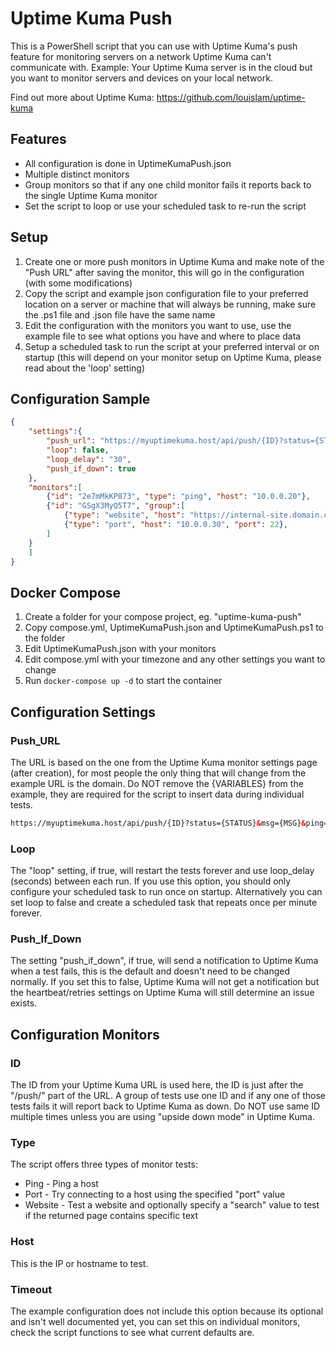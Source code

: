# Uptime Kuma Push

This is a PowerShell script that you can use with Uptime Kuma's push feature for monitoring servers on a network Uptime Kuma can't communicate with. Example: Your Uptime Kuma server is in the cloud but you want to monitor servers and devices on your local network.

Find out more about Uptime Kuma: https://github.com/louislam/uptime-kuma

## Features

* All configuration is done in UptimeKumaPush.json
* Multiple distinct monitors
* Group monitors so that if any one child monitor fails it reports back to the single Uptime Kuma monitor
* Set the script to loop or use your scheduled task to re-run the script

## Setup

1. Create one or more push monitors in Uptime Kuma and make note of the "Push URL" after saving the monitor, this will go in the configuration (with some modifications)
2. Copy the script and example json configuration file to your preferred location on a server or machine that will always be running, make sure the .ps1 file and .json file have the same name
3. Edit the configuration with the monitors you want to use, use the example file to see what options you have and where to place data
4. Setup a scheduled task to run the script at your preferred interval or on startup (this will depend on your monitor setup on Uptime Kuma, please read about the 'loop' setting)

## Configuration Sample

```JSON
{
    "settings":{
        "push_url": "https://myuptimekuma.host/api/push/{ID}?status={STATUS}&msg={MSG}&ping={PING}", 
        "loop": false,
        "loop_delay": "30",
        "push_if_down": true
    },
    "monitors":[
        {"id": "2e7mMkKP873", "type": "ping", "host": "10.0.0.20"},
        {"id": "GSgX3MyQ5T7", "group":[
            {"type": "website", "host": "https://internal-site.domain.com", "search": "Welcome to our internal home page"},
            {"type": "port", "host": "10.0.0.30", "port": 22},
        ]
    }
    ]
}

```

## Docker Compose

1. Create a folder for your compose project, eg. "uptime-kuma-push"
2. Copy compose.yml, UptimeKumaPush.json and UptimeKumaPush.ps1 to the folder
3. Edit UptimeKumaPush.json with your monitors
4. Edit compose.yml with your timezone and any other settings you want to change
5. Run `docker-compose up -d` to start the container

## Configuration Settings

### Push_URL

The URL is based on the one from the Uptime Kuma monitor settings page (after creation), for most people the only thing that will change from the example URL is the domain. Do NOT remove the {VARIABLES} from the example, they are required for the script to insert data during individual tests.

```HTML
https://myuptimekuma.host/api/push/{ID}?status={STATUS}&msg={MSG}&ping={PING}
```

### Loop

The "loop" setting, if true, will restart the tests forever and use loop_delay (seconds) between each run. If you use this option, you should only configure your scheduled task to run once on startup. Alternatively you can set loop to false and create a scheduled task that repeats once per minute forever.

### Push_If_Down

The setting "push_if_down", if true, will send a notification to Uptime Kuma when a test fails, this is the default and doesn't need to be changed normally. If you set this to false, Uptime Kuma will not get a notification but the heartbeat/retries settings on Uptime Kuma will still determine an issue exists.

## Configuration Monitors

### ID

The ID from your Uptime Kuma URL is used here, the ID is just after the "/push/" part of the URL. A group of tests use one ID and if any one of those tests fails it will report back to Uptime Kuma as down. Do NOT use same ID multiple times unless you are using "upside down mode" in Uptime Kuma.

### Type

The script offers three types of monitor tests:

* Ping - Ping a host
* Port - Try connecting to a host using the specified "port" value
* Website - Test a website and optionally specify a "search" value to test if the returned page contains specific text

### Host

This is the IP or hostname to test.

### Timeout

The example configuration does not include this option because its optional and isn't well documented yet, you can set this on individual monitors, check the script functions to see what current defaults are.
